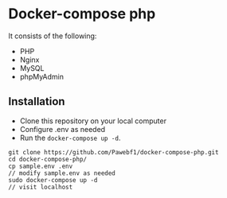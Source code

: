 # Docker-compose php
It consists of the following:
* PHP
* Nginx
* MySQL
* phpMyAdmin

## Installation

* Clone this repository on your local computer
* Configure .env as needed
* Run the `docker-compose up -d`.

```shell
git clone https://github.com/Pawebf1/docker-compose-php.git
cd docker-compose-php/
cp sample.env .env
// modify sample.env as needed
sudo docker-compose up -d
// visit localhost
```